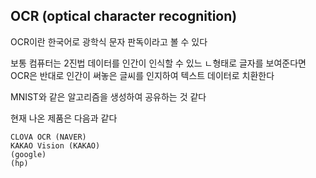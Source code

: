 ## OCR (optical character recognition)

OCR이란 한국어로 광학식 문자 판독이라고 볼 수 있다

보통 컴퓨터는 2진법 데이터를 인간이 인식할 수 있느 ㄴ형태로 글자를 보여준다면 OCR은 반대로 인간이 써놓은 글씨를 인지하여 텍스트 데이터로 치환한다

MNIST와 같은 알고리즘을 생성하여 공유하는 것 같다

현재 나온 제품은 다음과 같다

	CLOVA OCR (NAVER)
    KAKAO Vision (KAKAO)
    (google)
    (hp)
